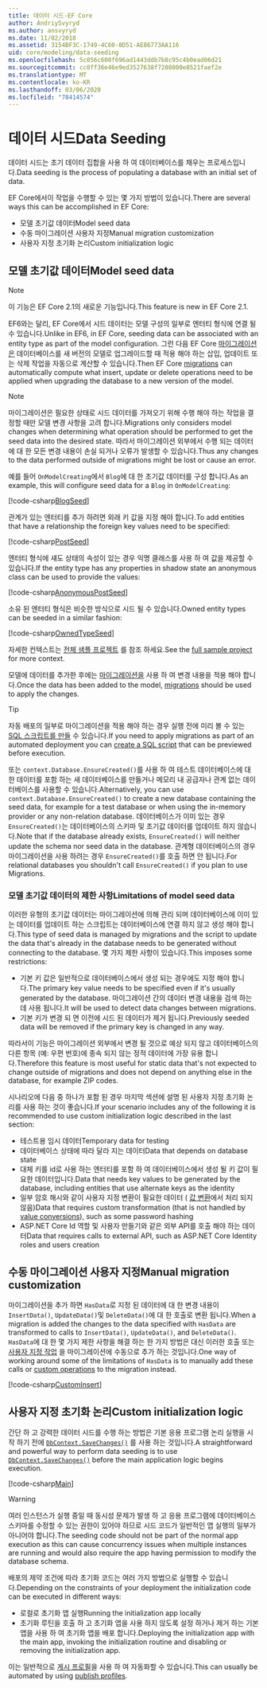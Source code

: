 ```yaml
---
title: 데이터 시드-EF Core
author: AndriySvyryd
ms.author: ansvyryd
ms.date: 11/02/2018
ms.assetid: 3154BF3C-1749-4C60-8D51-AE86773AA116
uid: core/modeling/data-seeding
ms.openlocfilehash: 5c056c600f696ad1443ddb7b8c95c4b0ead06d21
ms.sourcegitcommit: cc0ff36e46e9ed3527638f7208000e8521faef2e
ms.translationtype: MT
ms.contentlocale: ko-KR
ms.lasthandoff: 03/06/2020
ms.locfileid: "78414574"
---
```

# <a name="data-seeding"></a><span data-ttu-id="e52f4-102">데이터 시드</span><span class="sxs-lookup"><span data-stu-id="e52f4-102">Data Seeding</span></span>

<span data-ttu-id="e52f4-103">데이터 시드는 초기 데이터 집합을 사용 하 여 데이터베이스를 채우는 프로세스입니다.</span><span class="sxs-lookup"><span data-stu-id="e52f4-103">Data seeding is the process of populating a database with an initial set of data.</span></span>

<span data-ttu-id="e52f4-104">EF Core에서이 작업을 수행할 수 있는 몇 가지 방법이 있습니다.</span><span class="sxs-lookup"><span data-stu-id="e52f4-104">There are several ways this can be accomplished in EF Core:</span></span>

* <span data-ttu-id="e52f4-105">모델 초기값 데이터</span><span class="sxs-lookup"><span data-stu-id="e52f4-105">Model seed data</span></span>
* <span data-ttu-id="e52f4-106">수동 마이그레이션 사용자 지정</span><span class="sxs-lookup"><span data-stu-id="e52f4-106">Manual migration customization</span></span>
* <span data-ttu-id="e52f4-107">사용자 지정 초기화 논리</span><span class="sxs-lookup"><span data-stu-id="e52f4-107">Custom initialization logic</span></span>

## <a name="model-seed-data"></a><span data-ttu-id="e52f4-108">모델 초기값 데이터</span><span class="sxs-lookup"><span data-stu-id="e52f4-108">Model seed data</span></span>

> [!NOTE]
> <span data-ttu-id="e52f4-109">이 기능은 EF Core 2.1의 새로운 기능입니다.</span><span class="sxs-lookup"><span data-stu-id="e52f4-109">This feature is new in EF Core 2.1.</span></span>

<span data-ttu-id="e52f4-110">EF6와는 달리, EF Core에서 시드 데이터는 모델 구성의 일부로 엔터티 형식에 연결 될 수 있습니다.</span><span class="sxs-lookup"><span data-stu-id="e52f4-110">Unlike in EF6, in EF Core, seeding data can be associated with an entity type as part of the model configuration.</span></span> <span data-ttu-id="e52f4-111">그런 다음 EF Core [마이그레이션은](xref:core/managing-schemas/migrations/index) 데이터베이스를 새 버전의 모델로 업그레이드할 때 적용 해야 하는 삽입, 업데이트 또는 삭제 작업을 자동으로 계산할 수 있습니다.</span><span class="sxs-lookup"><span data-stu-id="e52f4-111">Then EF Core [migrations](xref:core/managing-schemas/migrations/index) can automatically compute what insert, update or delete operations need to be applied when upgrading the database to a new version of the model.</span></span>

> [!NOTE]
> <span data-ttu-id="e52f4-112">마이그레이션은 필요한 상태로 시드 데이터를 가져오기 위해 수행 해야 하는 작업을 결정할 때만 모델 변경 사항을 고려 합니다.</span><span class="sxs-lookup"><span data-stu-id="e52f4-112">Migrations only considers model changes when determining what operation should be performed to get the seed data into the desired state.</span></span> <span data-ttu-id="e52f4-113">따라서 마이그레이션 외부에서 수행 되는 데이터에 대 한 모든 변경 내용이 손실 되거나 오류가 발생할 수 있습니다.</span><span class="sxs-lookup"><span data-stu-id="e52f4-113">Thus any changes to the data performed outside of migrations might be lost or cause an error.</span></span>

<span data-ttu-id="e52f4-114">예를 들어 `OnModelCreating`에서 `Blog`에 대 한 초기값 데이터를 구성 합니다.</span><span class="sxs-lookup"><span data-stu-id="e52f4-114">As an example, this will configure seed data for a `Blog` in `OnModelCreating`:</span></span>

[!code-csharp[BlogSeed](../../../samples/core/Modeling/DataSeeding/DataSeedingContext.cs?name=BlogSeed)]

<span data-ttu-id="e52f4-115">관계가 있는 엔터티를 추가 하려면 외래 키 값을 지정 해야 합니다.</span><span class="sxs-lookup"><span data-stu-id="e52f4-115">To add entities that have a relationship the foreign key values need to be specified:</span></span>

[!code-csharp[PostSeed](../../../samples/core/Modeling/DataSeeding/DataSeedingContext.cs?name=PostSeed)]

<span data-ttu-id="e52f4-116">엔터티 형식에 섀도 상태의 속성이 있는 경우 익명 클래스를 사용 하 여 값을 제공할 수 있습니다.</span><span class="sxs-lookup"><span data-stu-id="e52f4-116">If the entity type has any properties in shadow state an anonymous class can be used to provide the values:</span></span>

[!code-csharp[AnonymousPostSeed](../../../samples/core/Modeling/DataSeeding/DataSeedingContext.cs?name=AnonymousPostSeed)]

<span data-ttu-id="e52f4-117">소유 된 엔터티 형식은 비슷한 방식으로 시드 될 수 있습니다.</span><span class="sxs-lookup"><span data-stu-id="e52f4-117">Owned entity types can be seeded in a similar fashion:</span></span>

[!code-csharp[OwnedTypeSeed](../../../samples/core/Modeling/DataSeeding/DataSeedingContext.cs?name=OwnedTypeSeed)]

<span data-ttu-id="e52f4-118">자세한 컨텍스트는 [전체 샘플 프로젝트](https://github.com/dotnet/EntityFramework.Docs/tree/master/samples/core/Modeling/DataSeeding) 를 참조 하세요.</span><span class="sxs-lookup"><span data-stu-id="e52f4-118">See the [full sample project](https://github.com/dotnet/EntityFramework.Docs/tree/master/samples/core/Modeling/DataSeeding) for more context.</span></span>

<span data-ttu-id="e52f4-119">모델에 데이터를 추가한 후에는 [마이그레이션을](xref:core/managing-schemas/migrations/index) 사용 하 여 변경 내용을 적용 해야 합니다.</span><span class="sxs-lookup"><span data-stu-id="e52f4-119">Once the data has been added to the model, [migrations](xref:core/managing-schemas/migrations/index) should be used to apply the changes.</span></span>

> [!TIP]
> <span data-ttu-id="e52f4-120">자동 배포의 일부로 마이그레이션을 적용 해야 하는 경우 실행 전에 미리 볼 수 있는 [SQL 스크립트를 만들](xref:core/managing-schemas/migrations/index#generate-sql-scripts) 수 있습니다.</span><span class="sxs-lookup"><span data-stu-id="e52f4-120">If you need to apply migrations as part of an automated deployment you can [create a SQL script](xref:core/managing-schemas/migrations/index#generate-sql-scripts) that can be previewed before execution.</span></span>

<span data-ttu-id="e52f4-121">또는 `context.Database.EnsureCreated()`를 사용 하 여 테스트 데이터베이스에 대 한 데이터를 포함 하는 새 데이터베이스를 만들거나 메모리 내 공급자나 관계 없는 데이터베이스를 사용할 수 있습니다.</span><span class="sxs-lookup"><span data-stu-id="e52f4-121">Alternatively, you can use `context.Database.EnsureCreated()` to create a new database containing the seed data, for example for a test database or when using the in-memory provider or any non-relation database.</span></span> <span data-ttu-id="e52f4-122">데이터베이스가 이미 있는 경우 `EnsureCreated()`는 데이터베이스의 스키마 및 초기값 데이터를 업데이트 하지 않습니다.</span><span class="sxs-lookup"><span data-stu-id="e52f4-122">Note that if the database already exists, `EnsureCreated()` will neither update the schema nor seed data in the database.</span></span> <span data-ttu-id="e52f4-123">관계형 데이터베이스의 경우 마이그레이션을 사용 하려는 경우 `EnsureCreated()`를 호출 하면 안 됩니다.</span><span class="sxs-lookup"><span data-stu-id="e52f4-123">For relational databases you shouldn't call `EnsureCreated()` if you plan to use Migrations.</span></span>

### <a name="limitations-of-model-seed-data"></a><span data-ttu-id="e52f4-124">모델 초기값 데이터의 제한 사항</span><span class="sxs-lookup"><span data-stu-id="e52f4-124">Limitations of model seed data</span></span>

<span data-ttu-id="e52f4-125">이러한 유형의 초기값 데이터는 마이그레이션에 의해 관리 되며 데이터베이스에 이미 있는 데이터를 업데이트 하는 스크립트는 데이터베이스에 연결 하지 않고 생성 해야 합니다.</span><span class="sxs-lookup"><span data-stu-id="e52f4-125">This type of seed data is managed by migrations and the script to update the data that's already in the database needs to be generated without connecting to the database.</span></span> <span data-ttu-id="e52f4-126">몇 가지 제한 사항이 있습니다.</span><span class="sxs-lookup"><span data-stu-id="e52f4-126">This imposes some restrictions:</span></span>

* <span data-ttu-id="e52f4-127">기본 키 값은 일반적으로 데이터베이스에서 생성 되는 경우에도 지정 해야 합니다.</span><span class="sxs-lookup"><span data-stu-id="e52f4-127">The primary key value needs to be specified even if it's usually generated by the database.</span></span> <span data-ttu-id="e52f4-128">마이그레이션 간의 데이터 변경 내용을 검색 하는 데 사용 됩니다.</span><span class="sxs-lookup"><span data-stu-id="e52f4-128">It will be used to detect data changes between migrations.</span></span>
* <span data-ttu-id="e52f4-129">기본 키가 변경 되 면 이전에 시드 된 데이터가 제거 됩니다.</span><span class="sxs-lookup"><span data-stu-id="e52f4-129">Previously seeded data will be removed if the primary key is changed in any way.</span></span>

<span data-ttu-id="e52f4-130">따라서이 기능은 마이그레이션 외부에서 변경 될 것으로 예상 되지 않고 데이터베이스의 다른 항목 (예: 우편 번호)에 종속 되지 않는 정적 데이터에 가장 유용 합니다.</span><span class="sxs-lookup"><span data-stu-id="e52f4-130">Therefore this feature is most useful for static data that's not expected to change outside of migrations and does not depend on anything else in the database, for example ZIP codes.</span></span>

<span data-ttu-id="e52f4-131">시나리오에 다음 중 하나가 포함 된 경우 마지막 섹션에 설명 된 사용자 지정 초기화 논리를 사용 하는 것이 좋습니다.</span><span class="sxs-lookup"><span data-stu-id="e52f4-131">If your scenario includes any of the following it is recommended to use custom initialization logic described in the last section:</span></span>

* <span data-ttu-id="e52f4-132">테스트용 임시 데이터</span><span class="sxs-lookup"><span data-stu-id="e52f4-132">Temporary data for testing</span></span>
* <span data-ttu-id="e52f4-133">데이터베이스 상태에 따라 달라 지는 데이터</span><span class="sxs-lookup"><span data-stu-id="e52f4-133">Data that depends on database state</span></span>
* <span data-ttu-id="e52f4-134">대체 키를 id로 사용 하는 엔터티를 포함 하 여 데이터베이스에서 생성 될 키 값이 필요한 데이터입니다.</span><span class="sxs-lookup"><span data-stu-id="e52f4-134">Data that needs key values to be generated by the database, including entities that use alternate keys as the identity</span></span>
* <span data-ttu-id="e52f4-135">일부 암호 해시와 같이 사용자 지정 변환이 필요한 데이터 ( [값 변환](xref:core/modeling/value-conversions)에서 처리 되지 않음)</span><span class="sxs-lookup"><span data-stu-id="e52f4-135">Data that requires custom transformation (that is not handled by [value conversions](xref:core/modeling/value-conversions)), such as some password hashing</span></span>
* <span data-ttu-id="e52f4-136">ASP.NET Core Id 역할 및 사용자 만들기와 같은 외부 API를 호출 해야 하는 데이터</span><span class="sxs-lookup"><span data-stu-id="e52f4-136">Data that requires calls to external API, such as ASP.NET Core Identity roles and users creation</span></span>

## <a name="manual-migration-customization"></a><span data-ttu-id="e52f4-137">수동 마이그레이션 사용자 지정</span><span class="sxs-lookup"><span data-stu-id="e52f4-137">Manual migration customization</span></span>

<span data-ttu-id="e52f4-138">마이그레이션을 추가 하면 `HasData`로 지정 된 데이터에 대 한 변경 내용이 `InsertData()`, `UpdateData()`및 `DeleteData()`에 대 한 호출로 변환 됩니다.</span><span class="sxs-lookup"><span data-stu-id="e52f4-138">When a migration is added the changes to the data specified with `HasData` are transformed to calls to `InsertData()`, `UpdateData()`, and `DeleteData()`.</span></span> <span data-ttu-id="e52f4-139">`HasData`에 대 한 몇 가지 제한 사항을 해결 하는 한 가지 방법은 대신 이러한 호출 또는 [사용자 지정 작업](xref:core/managing-schemas/migrations/operations) 을 마이그레이션에 수동으로 추가 하는 것입니다.</span><span class="sxs-lookup"><span data-stu-id="e52f4-139">One way of working around some of the limitations of `HasData` is to manually add these calls or [custom operations](xref:core/managing-schemas/migrations/operations) to the migration instead.</span></span>

[!code-csharp[CustomInsert](../../../samples/core/Modeling/DataSeeding/Migrations/20181102235626_Initial.cs?name=CustomInsert)]

## <a name="custom-initialization-logic"></a><span data-ttu-id="e52f4-140">사용자 지정 초기화 논리</span><span class="sxs-lookup"><span data-stu-id="e52f4-140">Custom initialization logic</span></span>

<span data-ttu-id="e52f4-141">간단 하 고 강력한 데이터 시드를 수행 하는 방법은 기본 응용 프로그램 논리 실행을 시작 하기 전에 [`DbContext.SaveChanges()`](xref:core/saving/index) 를 사용 하는 것입니다.</span><span class="sxs-lookup"><span data-stu-id="e52f4-141">A straightforward and powerful way to perform data seeding is to use [`DbContext.SaveChanges()`](xref:core/saving/index) before the main application logic begins execution.</span></span>

[!code-csharp[Main](../../../samples/core/Modeling/DataSeeding/Program.cs?name=CustomSeeding)]

> [!WARNING]
> <span data-ttu-id="e52f4-142">여러 인스턴스가 실행 중일 때 동시성 문제가 발생 하 고 응용 프로그램에 데이터베이스 스키마를 수정할 수 있는 권한이 있어야 하므로 시드 코드가 일반적인 앱 실행의 일부가 아니어야 합니다.</span><span class="sxs-lookup"><span data-stu-id="e52f4-142">The seeding code should not be part of the normal app execution as this can cause concurrency issues when multiple instances are running and would also require the app having permission to modify the database schema.</span></span>

<span data-ttu-id="e52f4-143">배포의 제약 조건에 따라 초기화 코드는 여러 가지 방법으로 실행할 수 있습니다.</span><span class="sxs-lookup"><span data-stu-id="e52f4-143">Depending on the constraints of your deployment the initialization code can be executed in different ways:</span></span>

* <span data-ttu-id="e52f4-144">로컬로 초기화 앱 실행</span><span class="sxs-lookup"><span data-stu-id="e52f4-144">Running the initialization app locally</span></span>
* <span data-ttu-id="e52f4-145">초기화 루틴을 호출 하 고 초기화 앱을 사용 하지 않도록 설정 하거나 제거 하는 기본 앱을 사용 하 여 초기화 앱을 배포 합니다.</span><span class="sxs-lookup"><span data-stu-id="e52f4-145">Deploying the initialization app with the main app, invoking the initialization routine and disabling or removing the initialization app.</span></span>

<span data-ttu-id="e52f4-146">이는 일반적으로 [게시 프로필](/aspnet/core/host-and-deploy/visual-studio-publish-profiles)을 사용 하 여 자동화할 수 있습니다.</span><span class="sxs-lookup"><span data-stu-id="e52f4-146">This can usually be automated by using [publish profiles](/aspnet/core/host-and-deploy/visual-studio-publish-profiles).</span></span>

